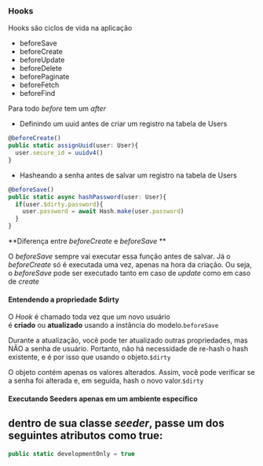 ### Hooks
Hooks são ciclos de vida na aplicação

- beforeSave
- beforeCreate
- beforeUpdate
- beforeDelete
- beforePaginate
- beforeFetch
- beforeFind

Para todo _before_ tem um _after_

- Definindo um uuid antes de criar um registro na tabela de Users

```ts
@beforeCreate()
public static assignUuid(user: User){
  user.secure_id = uuidv4()
}
```
- Hasheando a senha antes de salvar um registro na tabela de Users

```ts
@beforeSave()
public static async hashPassword(user: User){
  if(user.$dirty.password){
    user.password = await Hash.make(user.password)
  }
}
```

**Diferença entre _beforeCreate_ e _beforeSave_ **

O _beforeSave_ sempre vai executar essa função antes de salvar. Já o _beforeCreate_ só é executada uma vez, apenas na hora da criação. Ou seja, o _beforeSave_ pode ser executado tanto em caso de _update_ como em caso de _create_ 

#### Entendendo a propriedade $dirty

O _Hook_ é chamado toda vez que um novo usuário é **criado** ou **atualizado** usando a instância do modelo.`beforeSave`

Durante a atualização, você pode ter atualizado outras propriedades, mas NÃO a senha de usuário. Portanto, não há necessidade de re-hash o hash existente, e é por isso que usando o objeto.`$dirty`

O objeto contém apenas os valores alterados. Assim, você pode verificar se a senha foi alterada e, em seguida, hash o novo valor.`$dirty`

#### Executando Seeders apenas em um ambiente específico
dentro de sua classe _seeder_, passe um dos seguintes atributos como true:
- 
```ts
public static developmentOnly = true
```